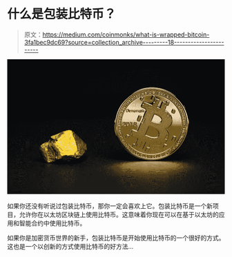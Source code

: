 # 什么是包装比特币？

> 原文：<https://medium.com/coinmonks/what-is-wrapped-bitcoin-3fa1bec9dc69?source=collection_archive---------18----------------------->

![](img/69ed162e5eb7df1ba78ee2b361f6d4a0.png)

如果你还没有听说过包装比特币，那你一定会喜欢上它。包装比特币是一个新项目，允许你在以太坊区块链上使用比特币。这意味着你现在可以在基于以太坊的应用和智能合约中使用比特币。

如果你是加密货币世界的新手，包装比特币是开始使用比特币的一个很好的方式。这也是一个以创新的方式使用比特币的好方法…